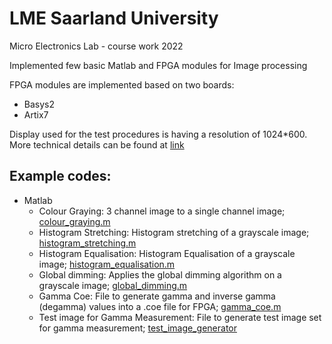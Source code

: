 # LME Saarland University
Micro Electronics Lab - course work 2022

Implemented few basic Matlab and FPGA modules for Image processing

FPGA modules are implemented based on two boards:
* Basys2
* Artix7

Display used for the test procedures is having a resolution of 1024*600. More technical details can be found at [link](https://www.elecrow.com/download/7inch_1024x600_Specifications.pdf)

## Example codes:
* Matlab
  * Colour Graying: 3 channel image to a single channel image; [colour_graying.m](Matlab-ImageProcessing/colour_graying.m)
  * Histogram Stretching: Histogram stretching of a grayscale image; [histogram_stretching.m](Matlab-ImageProcessing/histogram_stretching.m)
  * Histogram Equalisation: Histogram Equalisation of a grayscale image; [histogram_equalisation.m](Matlab-ImageProcessing/histogram_equalisation.m)
  * Global dimming: Applies the global dimming algorithm on a grayscale image; [global_dimming.m](Matlab-ImageProcessing/global_dimming.m)
  * Gamma Coe: File to generate gamma and inverse gamma (degamma) values into a .coe file for FPGA; [gamma_coe.m](Matlab-ImageProcessing/gamma_coe.m)
  * Test image for Gamma Measurement: File to generate test image set for gamma measurement; [test_image_generator](Matlab-ImageProcessing/test_image_generator)
